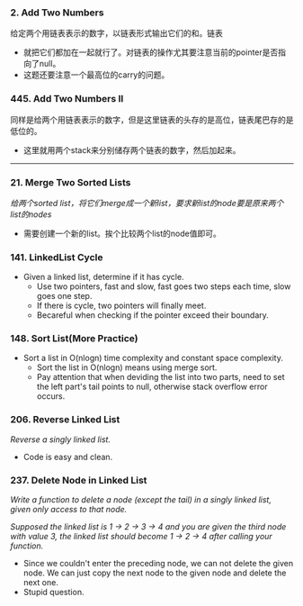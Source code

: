 ### 2. Add Two Numbers
给定两个用链表表示的数字，以链表形式输出它们的和。链表

* 就把它们都加在一起就行了。对链表的操作尤其要注意当前的pointer是否指向了null。
* 这题还要注意一个最高位的carry的问题。

### 445. Add Two Numbers II
同样是给两个用链表表示的数字，但是这里链表的头存的是高位，链表尾巴存的是低位的。
* 这里就用两个stack来分别储存两个链表的数字，然后加起来。

---
### 21. Merge Two Sorted Lists
*给两个sorted list，将它们merge成一个新list，要求新list的node要是原来两个list的nodes*
- 需要创建一个新的list。挨个比较两个list的node值即可。

### 141. LinkedList Cycle
* Given a linked list, determine if it has cycle.
    * Use two pointers, fast and slow, fast goes two steps each time, slow goes one step.
    * If there is cycle, two pointers will finally meet.
    * Becareful when checking if the pointer exceed their boundary.

### 148. Sort List(More Practice)
* Sort a list in O(nlogn) time complexity and constant space complexity.
    * Sort the list in O(nlogn) means using merge sort.
    * Pay attention that when deviding the list into two parts, need to set the left part's tail points to null, otherwise stack overflow error occurs.

    
### 206. Reverse Linked List
*Reverse a singly linked list.*
- Code is easy and clean. 


### 237. Delete Node in Linked List
*Write a function to delete a node (except the tail) in a singly linked list, given only access to that node.*

*Supposed the linked list is 1 -> 2 -> 3 -> 4 and you are given the third node with value 3, the linked list should become 1 -> 2 -> 4 after calling your function.*

- Since we couldn't enter the preceding node, we can not delete the given node. We can just copy the next node to the given node and delete the next one.
- Stupid question.

